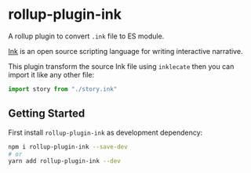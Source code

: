 # rollup-plugin-ink

A rollup plugin to convert `.ink` file to ES module. 

[Ink](https://github.com/inkle/ink)  is an open source scripting language for 
writing interactive narrative. 

This plugin transform the source Ink file using `inklecate` then you can import
it like any other file:

```js
import story from "./story.ink"

```

## Getting Started

First install `rollup-plugin-ink` as development dependency:

```sh
npm i rollup-plugin-ink --save-dev
# or
yarn add rollup-plugin-ink --dev
```